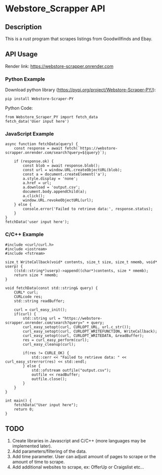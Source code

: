 # Webstore_Scrapper API
## Description
This is a rust program that scrapes listings from Goodwillfinds and Ebay.
## API Usage

Render link: https://webstore-scrapper.onrender.com

### Python Example

Download python library (https://pypi.org/project/Webstore-Scraper-PY/):

```
pip install Webstore-Scraper-PY
```

Python Code:

```
from Webstore_Scraper_PY import fetch_data
fetch_data('User input here')
```

### JavaScript Example
```
async function fetchData(query) {
    const response = await fetch(`https://webstore-scrapper.onrender.com/search?query=${query}`);
    
    if (response.ok) {
        const blob = await response.blob();
        const url = window.URL.createObjectURL(blob);
        const a = document.createElement('a');
        a.style.display = 'none';
        a.href = url;
        a.download = 'output.csv';
        document.body.appendChild(a);
        a.click();
        window.URL.revokeObjectURL(url);
    } else {
        console.error('Failed to retrieve data:', response.status);
    }
}
fetchData('user input here');
```

### C/C++ Example
```
#include <curl/curl.h>
#include <iostream>
#include <fstream>

size_t WriteCallback(void* contents, size_t size, size_t nmemb, void* userp) {
    ((std::string*)userp)->append((char*)contents, size * nmemb);
    return size * nmemb;
}

void fetchData(const std::string& query) {
    CURL* curl;
    CURLcode res;
    std::string readBuffer;

    curl = curl_easy_init();
    if(curl) {
        std::string url = "https://webstore-scrapper.onrender.com/search?query=" + query;
        curl_easy_setopt(curl, CURLOPT_URL, url.c_str());
        curl_easy_setopt(curl, CURLOPT_WRITEFUNCTION, WriteCallback);
        curl_easy_setopt(curl, CURLOPT_WRITEDATA, &readBuffer);
        res = curl_easy_perform(curl);
        curl_easy_cleanup(curl);

        if(res != CURLE_OK) {
            std::cerr << "Failed to retrieve data: " << curl_easy_strerror(res) << std::endl;
        } else {
            std::ofstream outfile("output.csv");
            outfile << readBuffer;
            outfile.close();
        }
    }
}

int main() {
    fetchData("User input here");
    return 0;
}
```

## TODO
1. Create libraries in Javascript and C/C++ (more languages may be implemented later).
2. Add parameters/filtering of the data.
3. Add time parameter. User can adjust amount of pages to scrape or the amount of time to scrape.
4. Add additional websites to scrape, ex: OfferUp or Craigslist etc...
